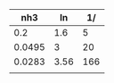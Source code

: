 | nh3    | ln   | 1/  |
| ------ | ---- | --- |
| 0.2    | 1.6  | 5   |
| 0.0495 | 3    | 20  |
| 0.0283 | 3.56 | 166 |
|        |      |     |
